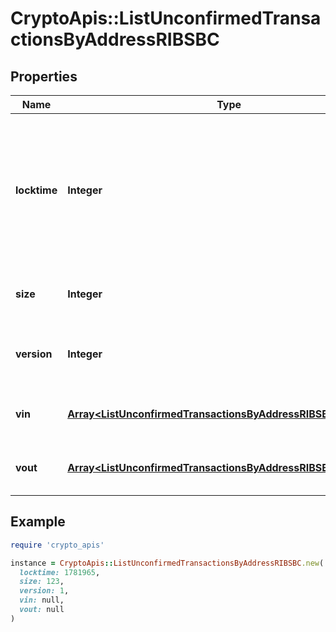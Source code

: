 # CryptoApis::ListUnconfirmedTransactionsByAddressRIBSBC

## Properties

| Name | Type | Description | Notes |
| ---- | ---- | ----------- | ----- |
| **locktime** | **Integer** | Represents the locktime on the transaction on the specific blockchain, i.e. the blockheight at which the transaction is valid. |  |
| **size** | **Integer** | Represents the total size of this transaction. |  |
| **version** | **Integer** | Represents the transaction&#39;s version number. |  |
| **vin** | [**Array&lt;ListUnconfirmedTransactionsByAddressRIBSBCVinInner&gt;**](ListUnconfirmedTransactionsByAddressRIBSBCVinInner.md) | Represents the transaction inputs. |  |
| **vout** | [**Array&lt;ListUnconfirmedTransactionsByAddressRIBSBCVoutInner&gt;**](ListUnconfirmedTransactionsByAddressRIBSBCVoutInner.md) | Represents the transaction outputs. |  |

## Example

```ruby
require 'crypto_apis'

instance = CryptoApis::ListUnconfirmedTransactionsByAddressRIBSBC.new(
  locktime: 1781965,
  size: 123,
  version: 1,
  vin: null,
  vout: null
)
```

